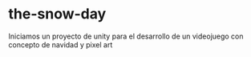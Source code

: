 # the-snow-day
Iniciamos un proyecto de unity para el desarrollo de un videojuego con concepto de navidad y pixel art
